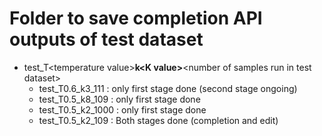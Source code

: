 # Folder to save completion API outputs of test dataset
- test_T\<temperature value\>__k\<K value\>__\<number of samples run in test dataset\>
  - test_T0.6_k3_111 :  only first stage done (second stage ongoing)
  - test_T0.5_k8_109 :  only first stage done
  - test_T0.5_k2_1000 : only first stage done
  - test_T0.5_k2_109 :  Both stages done (completion and edit)
